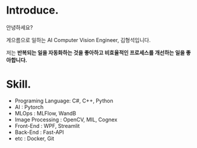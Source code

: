 # Introduce.

안녕하세요? 

게으름으로 일하는 AI Computer Vision Engineer, 김형석입니다.

저는 **반복되는 일을 자동화하는 것을 좋아하고 비효율적인 프로세스를 개선하는 일을 좋아합니다.**

# Skill.

- Programing Language: C#, C++, Python
- AI : Pytorch
- MLOps : MLFlow, WandB
- Image Processing : OpenCV, MIL, Cognex
- Front-End : WPF, Streamlit
- Back-End : Fast-API
- etc : Docker, Git
